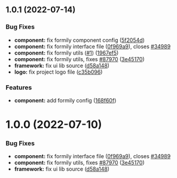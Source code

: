 ## 1.0.1 (2022-07-14)

### Bug Fixes

- **component:** fix formily component config ([5f2054d](https://github.com/sweet-design/formily/commit/5f2054ddf8b65e4f6d0627fa7c29e6c039488113))
- **component:** fix formily interface file ([0f969a9](https://github.com/sweet-design/formily/commit/0f969a944514d240ace447f1d29dc9fab6303455)), closes [#34989](https://github.com/sweet-design/formily/issues/34989)
- **component:** fix formily utils ([#1](https://github.com/sweet-design/formily/issues/1)) ([1967ef5](https://github.com/sweet-design/formily/commit/1967ef5457ed3c63130d9e50cdfe62aa95a745d0))
- **component:** fix formily utils, fixes [#87970](https://github.com/sweet-design/formily/issues/87970) ([3e45170](https://github.com/sweet-design/formily/commit/3e45170e59944cbb6e2fe1ffff6deb32156faae5))
- **framework:** fix ui lib source ([d58a148](https://github.com/sweet-design/formily/commit/d58a148246878ed03cc59e12c486237826048003))
- **logo:** fix project logo file ([c35b096](https://github.com/sweet-design/formily/commit/c35b09634841e5374b5606e9b649746ed699e474))

### Features

- **component:** add formily config ([168f60f](https://github.com/sweet-design/formily/commit/168f60fba6226aee7d517365f98ded77b612ebfb))

# 1.0.0 (2022-07-10)

### Bug Fixes

- **component:** fix formily interface file ([0f969a9](https://github.com/sweet-design/formily/commit/0f969a944514d240ace447f1d29dc9fab6303455)), closes [#34989](https://github.com/sweet-design/formily/issues/34989)
- **component:** fix formily utils, fixes [#87970](https://github.com/sweet-design/formily/issues/87970) ([3e45170](https://github.com/sweet-design/formily/commit/3e45170e59944cbb6e2fe1ffff6deb32156faae5))
- **framework:** fix ui lib source ([d58a148](https://github.com/sweet-design/formily/commit/d58a148246878ed03cc59e12c486237826048003))
